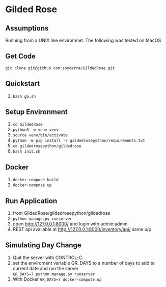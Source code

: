 # Gilded Rose

## Assumptions
  Running from a UNIX like enviromnet. The following was tested on MacOS

## Get Code
   
    git clone git@github.com:snyderra/GildedRose.git

## Quickstart
 1. `bash go.sh`

## Setup Environment
 1.  `cd GildedRose`
 2.  `python3 -m venv venv`
 3.  `source venv/bin/activate`
 4.  `python -m pip install -r gildedrosepython/requirements.txt`
 5.  `cd gildedrosepython/gildedrose`
 6.  `bash init.sh`

## Docker
 1. `docker-compose build`
 2. `docker-compose up`

## Run Application
 1.  from GildedRose/gildedrosepython/gildedrose
 2.  `python manage.py runserver`
 3.  open http://127.0.0.1:8000/ and login with admin:admin
 4.  REST api available at http://127.0.0.1:8000/inventory/api/ same u/p

## Simulating Day Change
1. Quit the server with CONTROL-C.
2. set the enviroment variable GR_DAYS to a number of days to add to current date and run the server   
        `GR_DAYS=7 python manage.py runserver`
3. With Docker
        `GR_DAYS=7 docker-compose up`

